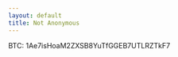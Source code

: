 ```yaml
---
layout: default
title: Not Anonymous
---
```


<div class="c">
  <div class="f">
    
  </div>
</div>
<div class="c">
  <div class="f btc">
    BTC: 1Ae7isHoaM2ZXSB8YuTfGGEB7UTLRZTkF7
  </div>
</div>
